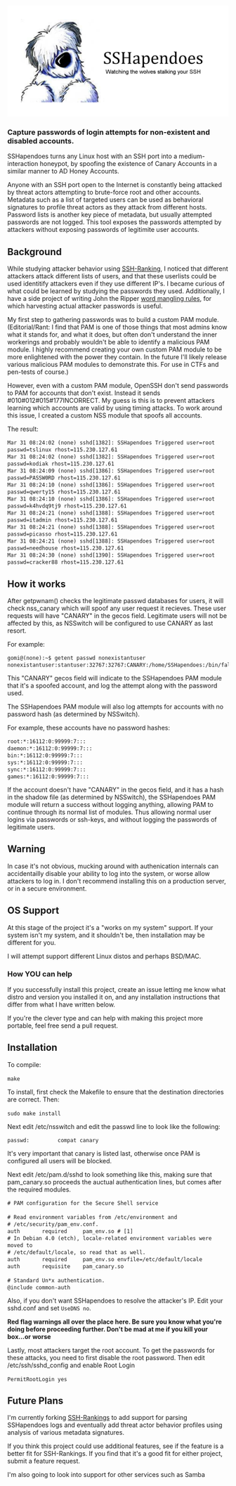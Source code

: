 ![SSHapendoes' Logo](https://github.com/VirusFriendly/SSHapendoes/blob/master/assets/SSHapendoes-logo.png)
### Capture passwords of login attempts for non-existent and disabled accounts.

SSHapendoes turns any Linux host with an SSH port into a medium-interaction honeypot, by spoofing the existence of Canary Accounts in a similar manner to AD Honey Accounts.

Anyone with an SSH port open to the Internet is constantly being attacked by threat actors attempting to brute-force root and other accounts. Metadata such as a list of targeted users can be used as behavioral signatures to profile threat actors as they attack from different hosts. Password lists is another key piece of metadata, but usually attempted passwords are not logged. This tool exposes the passwords attempted by attackers without exposing passwords of legitimite user accounts.

## Background

While studying attacker behavior using [SSH-Ranking](https://github.com/pronto/SSH-Ranking), I noticed that different attackers attack different lists of users, and that these userlists could be used identitify attackers even if they use different IP's. I became curious of what could be learned by studying the passwords they used. Additionally, I have a side project of writing John the Ripper [word mangling rules](https://github.com/maetrics/john-scripts), for which harvesting actual attacker passwords is useful.

My first step to gathering passwords was to build a custom PAM module. (Editorial/Rant: I find that PAM is one of those things that most admins know what it stands for, and what it does, but often don't understand the inner workerings and probably wouldn't be able to identify a malicious PAM module. I highly recommend creating your own custom PAM module to be more enlightened with the power they contain. In the future I'll likely release various malicious PAM modules to demonstrate this. For use in CTFs and pen-tests of course.)

However, even with a custom PAM module, OpenSSH don't send passwords to PAM for accounts that don't exist. Instead it sends #010#012#015#177INCORRECT. My guess is this is to prevent attackers learning which accounts are valid by using timing attacks. To work around this issue, I created a custom NSS module that spoofs all accounts.

The result:

```
Mar 31 08:24:02 (none) sshd[1382]: SSHapendoes Triggered user=root passwd=tslinux rhost=115.230.127.61
Mar 31 08:24:02 (none) sshd[1382]: SSHapendoes Triggered user=root passwd=kodiak rhost=115.230.127.61
Mar 31 08:24:09 (none) sshd[1386]: SSHapendoes Triggered user=root passwd=PASSW0RD rhost=115.230.127.61
Mar 31 08:24:10 (none) sshd[1386]: SSHapendoes Triggered user=root passwd=qwerty15 rhost=115.230.127.61
Mar 31 08:24:10 (none) sshd[1386]: SSHapendoes Triggered user=root passwd=k4hvdq9tj9 rhost=115.230.127.61
Mar 31 08:24:21 (none) sshd[1388]: SSHapendoes Triggered user=root passwd=itadmin rhost=115.230.127.61
Mar 31 08:24:21 (none) sshd[1388]: SSHapendoes Triggered user=root passwd=picasso rhost=115.230.127.61
Mar 31 08:24:21 (none) sshd[1388]: SSHapendoes Triggered user=root passwd=needhouse rhost=115.230.127.61
Mar 31 08:24:30 (none) sshd[1390]: SSHapendoes Triggered user=root passwd=cracker88 rhost=115.230.127.61
```

## How it works

After getpwnam() checks the legitimate passwd databases for users, it will check nss_canary which will spoof any user request it recieves. These user requests will have "CANARY" in the gecos field. Legitimate users will not be affected by this, as NSSwitch will be configured to use CANARY as last resort.

For example:

```
gomi@(none):~$ getent passwd nonexistantuser
nonexistantuser:stantuser:32767:32767:CANARY:/home/SSHapendoes:/bin/false
```

This "CANARY" gecos field will indicate to the SSHapendoes PAM module that it's a spoofed account, and log the attempt along with the password used.

The SSHapendoes PAM module will also log attempts for accounts with no password hash (as determined by NSSwitch).

For example, these accounts have no password hashes:

```
root:*:16112:0:99999:7:::
daemon:*:16112:0:99999:7:::
bin:*:16112:0:99999:7:::
sys:*:16112:0:99999:7:::
sync:*:16112:0:99999:7:::
games:*:16112:0:99999:7:::
```

If the account doesn't have "CANARY" in the gecos field, and it has a hash in the shadow file (as determined by NSSwitch), the SSHapendoes PAM module will return a success without logging anything, allowing PAM to continue through its normal list of modules. Thus allowing normal user logins via passwords or ssh-keys, and without logging the passwords of legitimate users.

## Warning
In case it's not obvious, mucking around with authenication internals can accidentailly disable your ability to log into the system, or worse allow attackers to log in. I don't recommend installing this on a production server, or in a secure environment.

## OS Support
At this stage of the project it's a "works on my system" support. If your system isn't my system, and it shouldn't be, then installation may be different for you.

I will attempt support different Linux distos and perhaps BSD/MAC.


### How YOU can help
If you successfully install this project, create an issue letting me know what distro and version you installed it on, and any installation instructions that differ from what I have written below.

If you're the clever type and can help with making this project more portable, feel free send a pull request.

## Installation
To compile:

`make`

To install, first check the Makefile to ensure that the destination directories are correct. Then:

`sudo make install`

Next edit /etc/nsswitch and edit the passwd line to look like the following:

```
passwd:         compat canary
```

It's very important that canary is listed last, otherwise once PAM is configured all users will be blocked.

Next edit /etc/pam.d/sshd to look something like this, making sure that pam_canary.so proceeds the auctual authentication lines, but comes after the required modules.

```
# PAM configuration for the Secure Shell service

# Read environment variables from /etc/environment and
# /etc/security/pam_env.conf.
auth       required     pam_env.so # [1]
# In Debian 4.0 (etch), locale-related environment variables were moved to
# /etc/default/locale, so read that as well.
auth       required     pam_env.so envfile=/etc/default/locale
auth       requisite    pam_canary.so

# Standard Un*x authentication.
@include common-auth
```

Also, if you don't want SSHapendoes to resolve the attacker's IP. Edit your sshd.conf and set `UseDNS no`.

**Red flag warnings all over the place here. Be sure you know what you're doing before proceeding further. Don't be mad at me if you kill your box...or worse**

Lastly, most attackers target the root account. To get the passwords for these attacks, you need to first disable the root password. Then edit /etc/ssh/sshd_config and enable Root Login

`PermitRootLogin yes`

## Future Plans

I'm currently forking [SSH-Rankings](https://github.com/maetrics/SSH-Ranking) to add support for parsing SSHapendoes logs and eventually add threat actor behavior profiles using analysis of various metadata signatures.

If you think this project could use additional features, see if the feature is a better fit for SSH-Rankings. If you find that it's a good fit for either project, submit a feature request.

I'm also going to look into support for other services such as Samba
